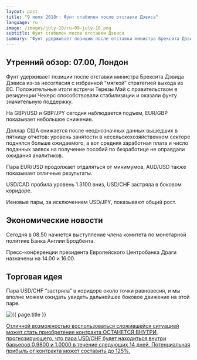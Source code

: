 ```yaml
---
layout: post
title: "9 июля 2018г: Фунт стабилен после отставки Дэвиса"
language: ru
image: /images/july-18/ru-09-july-18.png
subtitle: Фунт стабилен после отставки Дэвиса
summary: "Фунт удерживает позиции после отставки министра Брексита Дэвида Дэвиса из-за несогласия с избранной “мягкой” стратегией выхода из ЕС"
---
```

## Утренний обзор: 07.00, Лондон
 
Фунт удерживает позиции после отставки министра Брексита Дэвида Дэвиса из-за несогласия с избранной “мягкой” стратегией выхода из ЕС. Положительные итоги встречи Терезы Мэй с правительством в резиденции Чекерс способствовали стабилизации и оказали фунту значительную поддержку.

На GBP/USD и GBP/JPY сегодня наблюдается подъем, EUR/GBP показывает небольшое снижение.

Доллар США снижается после неоднозначных данных вышедших в пятницу отчетов: уровень занятости в несельскохозяйственном секторе поднялся больше ожидаемого, а вот средняя заработная плата и число поданных заявок на получение пособий по безработице не оправдали ожидания аналитиков.

Пара EUR/USD продолжает отдаляться от минимумов, AUD/USD также показывает отличные результаты.

USD/CAD пробила уровень 1.3100 вниз, USD/CHF застряла в боковом коридоре.

Иеновые пары, за исключением USD/JPY, показывают общий рост.
 
 
## Экономические новости
 
Сегодня в 08.50 начнется выступление члена комитета по монетарной политике Банка Англии Бродбента.

Пресс-конференции президента Европейского Центробанка Драги назначены на 14.00 и 16.00.
 
 
## Торговая идея
 
Пара USD/CHF “застряла” в коридоре около точки равновесия, и мы вполне можем ожидать увидеть дальнейшее боковое движение на этой паре.

<img src="{{ site.url }}/images/july-18/ru-09-july-18.png" alt="{{ page.title }}"  title="{{ page.title }}">

<a href="%LINK%%?currency=USD&market=forex&underlying=frxUSDCHF&formname=staysinout&duration_amount=14&duration_units=d&amount=10&amount_type=stake&expiry_type=duration&barrier_high=1&barrier_low=0.98" target="_blank">Отличной возможностью воспользоваться сложившейся ситуацией может стать приобретение контракта ОСТАНЕТСЯ ВНУТРИ, прогнозирующего, что пара USD/CHF будет находиться внутри барьеров 0.9800 и 1.0000 в течение следующих 14 дней. Потенциальная прибыль от контракта может составить до 125%.</a>
